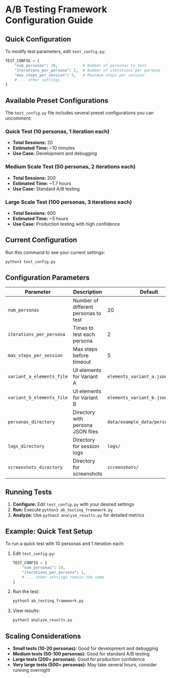 # A/B Testing Framework Configuration Guide

## Quick Configuration

To modify test parameters, edit `test_config.py`:

```python
TEST_CONFIG = {
    "num_personas": 20,           # Number of personas to test
    "iterations_per_persona": 2,  # Number of iterations per persona
    "max_steps_per_session": 5,   # Maximum steps per session
    # ... other settings
}
```

## Available Preset Configurations

The `test_config.py` file includes several preset configurations you can uncomment:

### Quick Test (10 personas, 1 iteration each)
- **Total Sessions:** 20
- **Estimated Time:** ~10 minutes
- **Use Case:** Development and debugging

### Medium Scale Test (50 personas, 2 iterations each)
- **Total Sessions:** 200
- **Estimated Time:** ~1.7 hours
- **Use Case:** Standard A/B testing

### Large Scale Test (100 personas, 3 iterations each)
- **Total Sessions:** 600
- **Estimated Time:** ~5 hours
- **Use Case:** Production testing with high confidence

## Current Configuration

Run this command to see your current settings:

```bash
python3 test_config.py
```

## Configuration Parameters

| Parameter | Description | Default | Range |
|-----------|-------------|---------|-------|
| `num_personas` | Number of different personas to test | 20 | 1-1000+ |
| `iterations_per_persona` | Times to test each persona | 2 | 1-10 |
| `max_steps_per_session` | Max steps before timeout | 5 | 1-20 |
| `variant_a_elements_file` | UI elements for Variant A | `elements_variant_a.json` | - |
| `variant_b_elements_file` | UI elements for Variant B | `elements_variant_b.json` | - |
| `personas_directory` | Directory with persona JSON files | `data/example_data/personas/json/` | - |
| `logs_directory` | Directory for session logs | `logs/` | - |
| `screenshots_directory` | Directory for screenshots | `screenshots/` | - |

## Running Tests

1. **Configure:** Edit `test_config.py` with your desired settings
2. **Run:** Execute `python3 ab_testing_framework.py`
3. **Analyze:** Use `python3 analyze_results.py` for detailed metrics

## Example: Quick Test Setup

To run a quick test with 10 personas and 1 iteration each:

1. Edit `test_config.py`:
   ```python
   TEST_CONFIG = {
       "num_personas": 10,
       "iterations_per_persona": 1,
       # ... other settings remain the same
   }
   ```

2. Run the test:
   ```bash
   python3 ab_testing_framework.py
   ```

3. View results:
   ```bash
   python3 analyze_results.py
   ```

## Scaling Considerations

- **Small tests (10-20 personas):** Good for development and debugging
- **Medium tests (50-100 personas):** Good for standard A/B testing
- **Large tests (200+ personas):** Good for production confidence
- **Very large tests (500+ personas):** May take several hours, consider running overnight 
